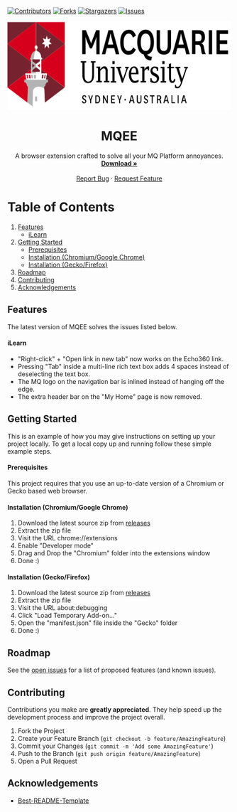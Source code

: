 [![Contributors][contributors-shield]][contributors-url]
[![Forks][forks-shield]][forks-url]
[![Stargazers][stars-shield]][stars-url]
[![Issues][issues-shield]][issues-url]



<p align="center">
  <a href="https://github.com/KabirAcharya/MQEE">
    <img src="/MQ.svg" alt="Logo" width="100%" height="200">
  </a>

  <h1 align="center">MQEE</h1>

  <p align="center">
    A browser extension crafted to solve all your MQ Platform annoyances.
    <br />
    <a href="https://github.com/KabirAcharya/MQEE/releases"><strong>Download »</strong></a>
    <br />
    <br />
    <a href="https://github.com/KabirAcharya/MQEE/issues">Report Bug</a>
    ·
    <a href="https://github.com/KabirAcharya/MQEE/issues">Request Feature</a>
  </p>
<h1>Table of Contents</h1>
<ol>
    <li>
        <a href="#features">Features</a>
        <ul>
            <li><a href="#ilearn">iLearn</a></li>
        </ul>
    </li>
    <li>
        <a href="#getting-started">Getting Started</a>
        <ul>
            <li><a href="#prerequisites">Prerequisites</a></li>
            <li><a href="#installation-chromium/google-chrome">Installation (Chromium/Google Chrome)</a></li>
            <li><a href="#installation-gecko/firefox">Installation (Gecko/Firefox)</a></li>
        </ul>
    </li>
    <li><a href="#roadmap">Roadmap</a></li>
    <li><a href="#contributing">Contributing</a></li>
    <li><a href="#acknowledgements">Acknowledgements</a></li>
</ol>





## Features

The latest version of MQEE solves the issues listed below.

<h4>iLearn</h4>

- "Right-click" + "Open link in new tab" now works on the Echo360 link.
- Pressing "Tab" inside a multi-line rich text box adds 4 spaces instead of deselecting the text box.
- The MQ logo on the navigation bar is inlined instead of hanging off the edge.
- The extra header bar on the "My Home" page is now removed.



## Getting Started

This is an example of how you may give instructions on setting up your project locally.
To get a local copy up and running follow these simple example steps.

<h4>Prerequisites</h4>

This project requires that you use an up-to-date version of a Chromium or Gecko based web browser.

<h4>Installation (Chromium/Google Chrome)</h4>

1. Download the latest source zip from [releases][releases-url]
2. Extract the zip file
3. Visit the URL chrome://extensions
4. Enable "Developer mode"
5. Drag and Drop the "Chromium" folder into the extensions window
6. Done :)

<h4>Installation (Gecko/Firefox)</h4>

1. Download the latest source zip from [releases][releases-url]
2. Extract the zip file
3. Visit the URL about:debugging
4. Click "Load Temporary Add-on..."
5. Open the "manifest.json" file inside the "Gecko" folder
6. Done :)



## Roadmap

See the [open issues](https://github.com/KabirAcharya/MQEE/issues) for a list of proposed features (and known issues).



## Contributing

Contributions you make are **greatly appreciated**. They help speed up the development process and improve the project overall.

1. Fork the Project
2. Create your Feature Branch (`git checkout -b feature/AmazingFeature`)
3. Commit your Changes (`git commit -m 'Add some AmazingFeature'`)
4. Push to the Branch (`git push origin feature/AmazingFeature`)
5. Open a Pull Request



## Acknowledgements
* [Best-README-Template](https://github.com/othneildrew/Best-README-Template)



[contributors-shield]: https://img.shields.io/github/contributors/KabirAcharya/MQEE.svg?style=for-the-badge
[contributors-url]: https://github.com/KabirAcharya/MQEE/graphs/contributors
[forks-shield]: https://img.shields.io/github/forks/KabirAcharya/MQEE.svg?style=for-the-badge
[forks-url]: https://github.com/KabirAcharya/MQEE/network/members
[stars-shield]: https://img.shields.io/github/stars/KabirAcharya/MQEE.svg?style=for-the-badge
[stars-url]: https://github.com/KabirAcharya/MQEE/stargazers
[issues-shield]: https://img.shields.io/github/issues/KabirAcharya/MQEE.svg?style=for-the-badge
[issues-url]: https://github.com/KabirAcharya/MQEE/issues
[ releases-url ]: https://github.com/KabirAcharya/MQEE/releases